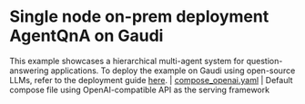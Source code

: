 # Single node on-prem deployment AgentQnA on Gaudi

This example showcases a hierarchical multi-agent system for question-answering applications. To deploy the example on Gaudi using open-source LLMs, refer to the deployment guide [here](../../../../README.md).
| [compose_openai.yaml](./compose_openai.yaml) | Default compose file using OpenAI-compatible API as the serving framework